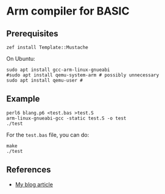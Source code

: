 # Arm compiler for BASIC

## Prerequisites

```
zef install Template::Mustache
```

On Ubuntu:
```
sudo apt install gcc-arm-linux-gnueabi
#sudo apt install qemu-system-arm # possibly unnecessary
sudo apt install qemu-user # 

```


## Example

```
perl6 blang.p6 <test.bas >test.S
arm-linux-gnueabi-gcc -static test.S -o test
./test

```

For the `test.bas` file, you can do:
```
make
./test
```

## References

* [My blog article](https://mcturra2000.wordpress.com/2019/12/26/poc-perl6-raku-basic-assembler/)


